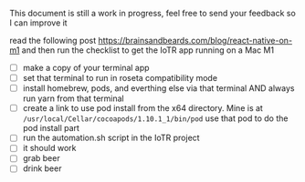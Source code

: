 This document is still a work in progress, feel free to send your feedback so I can improve it

read the following post https://brainsandbeards.com/blog/react-native-on-m1 and then run the checklist to get the IoTR app running on a Mac M1

- [ ] make a copy of your terminal app
- [ ] set that terminal to run in roseta compatibility mode
- [ ] install homebrew, pods, and everthing else via that terminal AND always run yarn from that terminal
- [ ] create a link to use pod install from the x64 directory. Mine is at `/usr/local/Cellar/cocoapods/1.10.1_1/bin/pod` use that pod to do the pod install part
- [ ] run the automation.sh script in the IoTR project
- [ ] it should work
- [ ] grab beer
- [ ] drink beer
